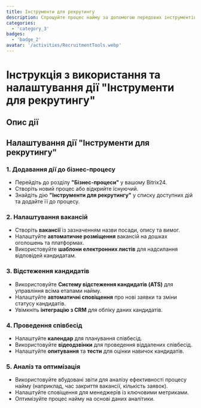 ```yaml
---
title: Інструменти для рекрутингу
description: Спрощуйте процес найму за допомогою передових інструментів для рекрутингу та відстеження кандидатів.
categories: 
  - 'category_3'
badges: 
  - 'badge_2'
avatar: '/activities/RecruitmentTools.webp'
---
```

# Інструкція з використання та налаштування дії "Інструменти для рекрутингу"

## Опис дії

## **Налаштування дії "Інструменти для рекрутингу"**

### 1. Додавання дії до бізнес-процесу
- Перейдіть до розділу **"Бізнес-процеси"** у вашому Bitrix24.
- Створіть новий процес або відкрийте існуючий.
- Знайдіть дію **"Інструменти для рекрутингу"** у списку доступних дій та додайте її до процесу.

### 2. Налаштування вакансій
- Створіть **вакансії** із зазначенням назви посади, опису та вимог.
- Налаштуйте **автоматичне розміщення** вакансій на дошках оголошень та платформах.
- Використовуйте **шаблони електронних листів** для надсилання відповідей кандидатам.

### 3. Відстеження кандидатів
- Використовуйте **Систему відстеження кандидатів (ATS)** для управління всіма етапами найму.
- Налаштуйте **автоматичні сповіщення** про нові заявки та зміни статусу кандидатів.
- Увімкніть **інтеграцію з CRM** для обліку даних кандидатів.

### 4. Проведення співбесід
- Налаштуйте **календар** для планування співбесід.
- Використовуйте **відеодзвінки** для проведення віддалених співбесід.
- Налаштуйте **опитування** та **тести** для оцінки навичок кандидатів.

### 5. Аналіз та оптимізація
- Використовуйте вбудовані звіти для аналізу ефективності процесу найму (наприклад, час закриття вакансії, кількість заявок).
- Налаштуйте сповіщення для менеджерів із ключовими метриками.
- Оптимізуйте процес найму на основі даних аналітики.